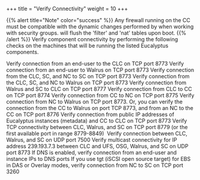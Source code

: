 +++
title = "Verify Connectivity"
weight = 10
+++


{{% alert title="Note" color="success" %}}
Any firewall running on the CC must be compatible with the dynamic changes performed by when working with security groups. will flush the 'filter' and 'nat' tables upon boot. 
{{% /alert %}}
Verify component connectivity by performing the following checks on the machines that will be running the listed Eucalyptus components. 

Verify connection from an end-user to the CLC on TCP port 8773 Verify connection from an end-user to Walrus on TCP port 8773 Verify connection from the CLC, SC, and NC to SC on TCP port 8773 Verify connection from the CLC, SC, and NC to Walrus on TCP port 8773 Verify connection from Walrus and SC to CLC on TCP port 8777 Verify connection from CLC to CC on TCP port 8774 Verify connection from CC to NC on TCP port 8775 Verify connection from NC to Walrus on TCP port 8773. Or, you can verify the connection from the CC to Walrus on port TCP 8773, and from an NC to the CC on TCP port 8776 Verify connection from public IP addresses of Eucalyptus instances (metadata) and CC to CLC on TCP port 8773 Verify TCP connectivity between CLC, Walrus, and SC on TCP port 8779 (or the first available port in range 8779-8849)  Verify connection between CLC, Walrus, and SC on UDP port 7500 Verify multicast connectivity for IP address 239.193.7.3 between CLC and UFS, OSG, Walrus, and SC on UDP port 8773 If DNS is enabled, verify connection from an end-user and instance IPs to DNS ports If you use tgt (iSCSI open source target) for EBS in DAS or Overlay modes, verify connection from NC to SC on TCP port 3260 